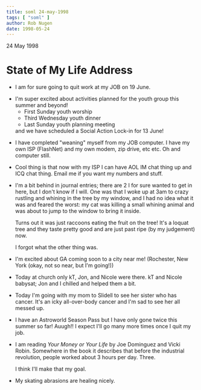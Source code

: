 ```yaml
---
title: soml 24-may-1998
tags: [ "soml" ]
author: Rob Nugen
date: 1998-05-24
---
```


<title>State of My Life Address</title>

<p class=date>24 May 1998</p>

<h1>State of My Life Address</h1>

<ul>
<p><li>I am for sure going to quit work at my JOB on 19 June.</li>

<p><li>I'm super excited about activities planned for the youth group this summer and beyond!
<ul>
<li>First Sunday youth worship</li>
<li>Third Wednesday youth dinner</li>
<li>Last Sunday youth planning meeting</li>
</ul>
and we have scheduled a Social Action Lock-in for 13 June!
</li>

<p><li>I have completed "weaning" myself from my JOB computer. I have my own ISP (FlashNet) and my own modem, zip drive, etc etc. Oh and computer still.</li>

<p><li>Cool thing is that now with my ISP I can have AOL IM chat thing up and ICQ chat thing. Email me if you want my numbers and stuff.</li>

<p><li>I'm a bit behind in journal entries; there are 2 I for sure wanted to get in here, but I don't know if I will. One was that I woke up at 3am to crazy rustling and whining in the tree by my window, and I had no idea what it was and feared the worst: my cat was killing a small whining animal and was about to jump to the window to bring it inside.

<p>Turns out it was just raccoons eating the fruit on the tree! It's a loquat tree and they taste pretty good and are just past ripe (by my judgement) now.

<p>I forgot what the other thing was.</li>

<p><li>I'm excited about GA coming soon to a city near me! (Rochester, New York (okay, not so near, but I'm going!))</li>

<p><li>Today at church only kT, Jon, and Nicole were there.  kT and Nicole babysat; Jon and I chilled and helped them a bit.</li>

<p><li>Today I'm going with my mom to Slidell to see her sister who has cancer. It's an icky all-over-body cancer and I'm sad to see her all messed up.</li>

<p><li>I have an Astroworld Season Pass but I have only gone twice this summer so far!  Auugh!!  I expect I'll go many more times once I quit my job.</li>

<p><li>I am reading <em>Your Money or Your Life</em> by Joe Dominguez and Vicki Robin. Somewhere in the book it describes that before the industrial revolution, people worked about 3 hours per day. Three.

<p>I think I'll make that my goal.</li>

<p><li>My skating abrasions are healing nicely.</li>

</ul>
</p>
